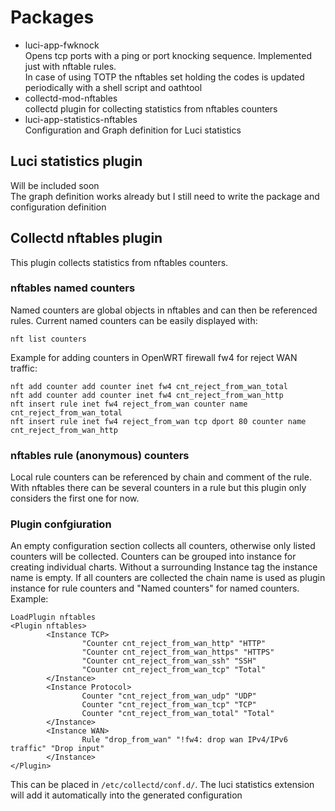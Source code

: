 # Packages
- luci-app-fwknock  
Opens tcp ports with a ping or port knocking sequence. Implemented just with nftable rules.  
In case of using TOTP the nftables set holding the codes is updated periodically with a shell script and oathtool
- collectd-mod-nftables  
collectd plugin for collecting statistics from nftables counters
- luci-app-statistics-nftables  
Configuration and Graph definition for Luci statistics
## Luci statistics plugin
Will be included soon  
The graph definition works already but I still need to write the package and configuration definition
## Collectd nftables plugin
This plugin collects statistics from nftables counters.
### nftables named counters
Named counters are global objects in nftables and can then be referenced rules.
Current named counters can be easily displayed with:
```
nft list counters
```

Example for adding counters in OpenWRT firewall fw4 for reject WAN traffic:
```
nft add counter add counter inet fw4 cnt_reject_from_wan_total
nft add counter add counter inet fw4 cnt_reject_from_wan_http
nft insert rule inet fw4 reject_from_wan counter name cnt_reject_from_wan_total
nft insert rule inet fw4 reject_from_wan tcp dport 80 counter name cnt_reject_from_wan_http
```
### nftables rule (anonymous) counters
Local rule counters can be referenced by chain and comment of the rule.  
With nftables there can be several counters in a rule but this plugin only considers the first one for now.
### Plugin confgiuration
An empty configuration section collects all counters, otherwise only listed counters will be collected. Counters can be grouped into instance for creating individual charts. Without a surrounding Instance tag the instance name is empty. If all counters are collected the chain name is used as plugin instance for rule counters and "Named counters" for named counters.
Example: 
```
LoadPlugin nftables
<Plugin nftables>
        <Instance TCP>
                "Counter cnt_reject_from_wan_http" "HTTP"
                "Counter cnt_reject_from_wan_https" "HTTPS"
                "Counter cnt_reject_from_wan_ssh" "SSH"
                "Counter cnt_reject_from_wan_tcp" "Total"
        </Instance>
        <Instance Protocol>
                Counter "cnt_reject_from_wan_udp" "UDP"
                Counter "cnt_reject_from_wan_tcp" "TCP"
                Counter "cnt_reject_from_wan_total" "Total"
        </Instance>
        <Instance WAN>
                Rule "drop_from_wan" "!fw4: drop wan IPv4/IPv6 traffic" "Drop input"
        </Instance>
</Plugin>
```
This can be placed in ```/etc/collectd/conf.d/```. The luci statistics extension will add it automatically into the generated configuration
